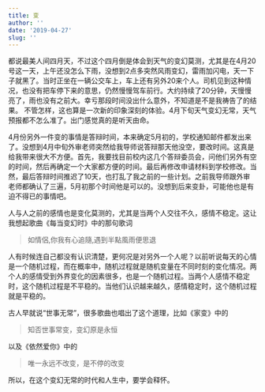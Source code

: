```yaml
---
title: 变
author: ''
date: '2019-04-27'
slug: ''
---
```


都说最美人间四月天，不过这个四月倒是体会到天气的变幻莫测，尤其是在4月20号这一天，上午还没怎么下雨，没想到2点多突然风雨变幻，雷雨加闪电，天一下子就黑了。当时正坐在一辆公交车上，车上还有另外20来个人。司机见到这种情况，也没有把车停下来的意思，仍然慢慢驾车前行。大约持续了20分钟，天慢慢亮了，雨也没有之前大。幸亏那段时间没出什么意外，不知道是不是我祷告了的结果。
不管怎样，这也算是一次新的印象深刻的体验。4月下旬天气变幻无常，天气预报都不怎么准了。出门感觉真的是听天由命。

4月份另外一件变的事情是答辩时间，本来确定5月初的，学校通知邮件都发出来了。没想到4月中旬外审老师突然给我导师说答辩那天他没空，要改时间。这真是给我带来很大不方便。首先，我要找目前校内这几个答辩委员会，问他们另外有空的时间，然后再确定一个大家都方便的时间。最后再修改申请材料到学校修改。当然，最后答辩时间推迟了10天，也打乱了我之前的一些计划。之前我导师跟外审老师都确认了三遍，5月初那个时间他是可以的。没想到后来变卦，可能他也是有迫不得已的事情吧。

人与人之前的感情也是变化莫测的，尤其是当两个人交往不久，感情不稳定。这让我想起歌曲《每当变幻时》中的那句歌词
>如情侶,你我有心追隨,遇到半點風雨便思退

人有时候连自己都没有认识清楚，更何况是对另外一个人呢？以前听说每天的心情是一个随机过程，而在概率中，随机过程就是随机变量在不同时刻的变化情况。两个人的感情受到外界变化的因素很多，也是一个随机过程。当两个人感情不稳定时，这个随机过程是不平稳的。当他们认识越来越久，感情稳定时，这个随机过程就是平稳的。

古人早就说“世事无常”，很多歌曲也唱出了这个道理，比如《家变》中的
> 知否世事常变，变幻原是永恒

以及《依然爱你》中的
> 唯一永远不改变，是不停的改变

所以，在这个变幻无常的时代和人生中，要学会释怀。

